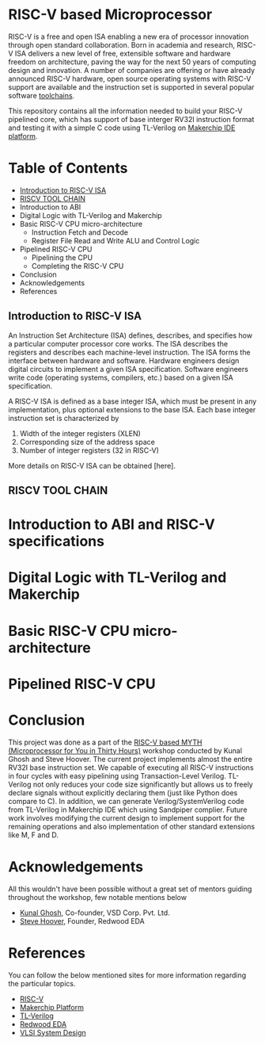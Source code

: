 # RISC-V based Microprocessor
RISC-V is a free and open ISA enabling a new era of processor innovation through open standard collaboration. Born in academia and research, RISC-V ISA delivers a new level of free, extensible software and hardware freedom on architecture, paving the way for the next 50 years of computing design and innovation. A number of companies are offering or have already announced RISC-V hardware, open source operating systems with RISC-V support are available and the instruction set is supported in several popular software [toolchains][10].

This repository contains all the information needed to build your RISC-V pipelined core, which has support of base interger RV32I instruction format and testing it with a simple C code using TL-Verilog on [Makerchip IDE platform][9].

[9]:https://www.makerchip.com/
[10]:https://en.wikipedia.org/wiki/Toolchain

# Table of Contents
* [Introduction to RISC-V ISA](#Introduction-to-RISC-V-ISA)
* [RISCV TOOL CHAIN](#RISCV-TOOL-CHAIN)
* Introduction to ABI 
* Digital Logic with TL-Verilog and Makerchip
* Basic RISC-V CPU micro-architecture
    * Instruction Fetch and Decode
    * Register File Read and Write
   ALU and Control Logic
* Pipelined RISC-V CPU
    * Pipelining the CPU
    * Completing the RISC-V CPU
* Conclusion
* Acknowledgements
* References

## Introduction to RISC-V ISA
An Instruction Set Architecture (ISA) defines, describes, and specifies how a particular computer processor core works. The ISA describes the registers and describes each machine-level instruction. The ISA forms the interface between hardware and software. Hardware engineers design digital circuits to implement a given ISA specification. Software engineers write code (operating systems, compilers, etc.) based on a given ISA specification.


A RISC-V ISA is defined as a base integer ISA, which must be present in any implementation, plus optional extensions to the base ISA. Each base integer instruction set is characterized by

1. Width of the integer registers (XLEN)
2. Corresponding size of the address space
3. Number of integer registers (32 in RISC-V)

More details on RISC-V ISA can be obtained [here].
## RISCV TOOL CHAIN
# Introduction to ABI and RISC-V specifications
# Digital Logic with TL-Verilog and Makerchip
# Basic RISC-V CPU micro-architecture
# Pipelined RISC-V CPU

# Conclusion

This project was done as a part of the [RISC-V based MYTH (Microprocessor for You in Thirty Hours)][3] workshop conducted by Kunal Ghosh and Steve Hoover. The current project implements almost the entire RV32I base instruction set. We capable of executing all RISC-V instructions in four cycles with easy pipelining using Transaction-Level Verilog. TL-Verilog not only reduces your code size significantly but allows us to freely declare signals without explicitly declaring them (just like Python does compare to C). In addition, we can generate Verilog/SystemVerilog code from TL-Verilog in Makerchip IDE which using Sandpiper complier. Future work involves modifying the current design to implement support for the remaining operations and also implementation of other standard extensions like M, F and D.

[3]:https://www.vlsisystemdesign.com/riscv-based-myth/
# Acknowledgements
All this wouldn't have been possible without a great set of mentors guiding throughout the workshop, few notable mentions below

* [Kunal Ghosh][1], Co-founder, VSD Corp. Pvt. Ltd.
* [Steve Hoover][2], Founder, Redwood EDA

[1]:https://github.com/kunalg123/ "Kunal Ghosh"
[2]:https://github.com/stevehoover/ "Steve Hoover"

# References
You can follow the below mentioned sites for more information regarding the particular topics.
* [RISC-V][21]
* [Makerchip Platform][22]
* [TL-Verilog][23]
* [Redwood EDA][24]
* [VLSI System Design][25]

[21]:https://riscv.org/
[22]:https://makerchip.com/
[23]:https://www.redwoodeda.com/tl-verilog 
[24]:https://www.redwoodeda.com/
[25]:https://www.vlsisystemdesign.com/
